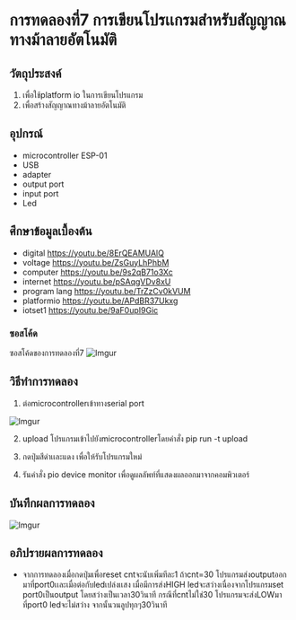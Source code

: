 # การทดลองที่7 การเขียนโปรเเกรมสำหรับสัญญาณทางม้าลายอัตโนมัติ

## วัตถุประสงค์
1. เพื่อใช้platform io ในการเขียนโปรแกรม
2. เพื่อสร้างสัญญาณทางม้าลายอัตโนมัติ

## อุปกรณ์
* microcontroller ESP-01
* USB
* adapter
* output port
* input port
* Led

## ศึกษาข้อมูลเบื้องต้น
  * digital https://youtu.be/8ErQEAMUAlQ 
  * voltage https://youtu.be/ZsGuyLhPhbM
  * computer https://youtu.be/9s2qB71o3Xc
  * internet https://youtu.be/pSAqgVDv8xU
  * program lang https://youtu.be/TrZzCv0kVUM
  * platformio https://youtu.be/APdBR37Ukxg
  * iotset1 https://youtu.be/9aF0upI9Gic
  
### ซอสโค้ด
ซอสโค้ดของการทดลองที่7 ![Imgur](https://imgur.com/NZaWt7d.jpg)

## วิธีทำการทดลอง
1. ต่อmicrocontrollerเข้าทางserial port

![Imgur](https://imgur.com/TVfw2Hb.jpg)


2. upload โปรแกรมเข้าไปยังmicrocontrollerโดยคำสั่ง  pip run -t upload

3. กดปุ่มสีดำเเละแดง เพื่อให้รับโปรแกรมใหม่

4. รันคำสั่ง pio device monitor เพื่อดูผลลัพท์ที่แสดงผลออกมาจากคอมพิวเตอร์

## บันทึกผลการทดลอง

![Imgur](https://imgur.com/2Y93cqo.jpg)

## อภิปรายผลการทดลอง
* จากการทดลองเมื่อกดปุ่มเพื่อreset cntจะนับเพิ่มทีละ1 ถ้าcnt=30 โปรแกรมส่งoutputออกมาที่port0เเละเมื่อต่อกับledเปล่งเเสง เมื่อมีการส่งHIGH ledจะสว่างเนื่องจากโปรแกรมset port0เป็นoutput โดยสว่างเป็นเวลา30วินาที 
กรณีที่cntไม่ใช่30 โปรแกรมจะส่งLOWมาที่port0 ledจะไม่สว่าง จากนั้นวนลูปทุกๆ30วินาที

